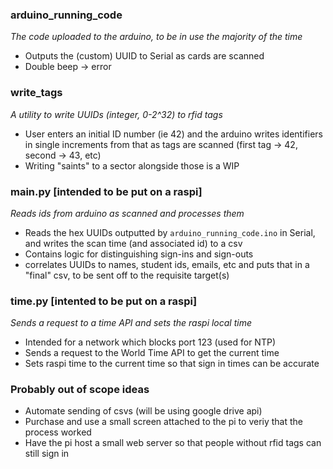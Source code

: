 ### arduino_running_code
*The code uploaded to the arduino, to be in use the majority of the time*

* Outputs the (custom) UUID to Serial as cards are scanned
* Double beep -> error

### write_tags
*A utility to write UUIDs (integer, 0-2^32) to rfid tags*

* User enters an initial ID number (ie 42) and the arduino writes identifiers in single increments from that as tags are scanned (first tag -> 42, second -> 43, etc)
* Writing "saints" to a sector alongside those is a WIP

### main.py [intended to be put on a raspi]
*Reads ids from arduino as scanned and processes them*

* Reads the hex UUIDs outputted by `arduino_running_code.ino` in Serial, and writes the scan time (and associated id) to a csv
* Contains logic for distinguishing sign-ins and sign-outs
* correlates UUIDs to names, student ids, emails, etc and puts that in a "final" csv, to be sent off to the requisite target(s)

### time.py [intented to be put on a raspi]
*Sends a request to a time API and sets the raspi local time*

* Intended for a network which blocks port 123 (used for NTP)
* Sends a request to the World Time API to get the current time
* Sets raspi time to the current time so that sign in times can be accurate

### Probably out of scope ideas
* Automate sending of csvs (will be using google drive api)
* Purchase and use a small screen attached to the pi to veriy that the process worked
* Have the pi host a small web server so that people without rfid tags can still sign in
